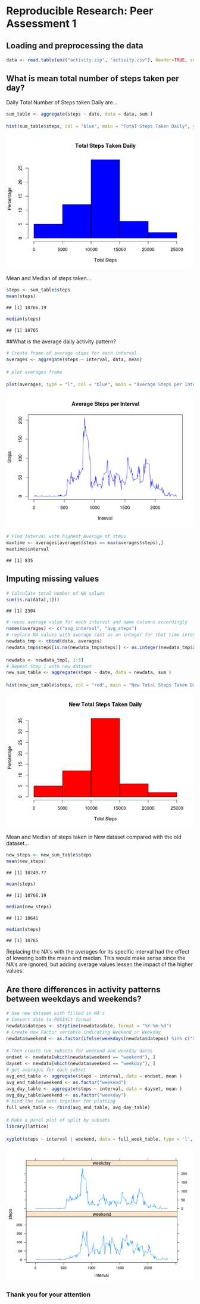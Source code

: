 # Reproducible Research: Peer Assessment 1


## Loading and preprocessing the data

```r
data <- read.table(unz("activity.zip", "activity.csv"), header=TRUE, sep=",")
```
## What is mean total number of steps taken per day?
Daily Total Number of Steps taken Daily are...

```r
sum_table <- aggregate(steps ~ date, data = data, sum )

hist(sum_table$steps, col = "blue", main = "Total Steps Taken Daily", ylab = "Percentage", xlab = "Total Steps")
```

![](figure/unnamed-chunk-2-1.png) 

Mean and Median of steps taken...

```r
steps <- sum_table$steps
mean(steps)
```

```
## [1] 10766.19
```

```r
median(steps)
```

```
## [1] 10765
```

##What is the average daily activity pattern?


```r
# Create frame of average steps for each interval
averages <- aggregate(steps ~ interval, data, mean)

# plot averages frame

plot(averages, type = "l", col = "blue", main = "Average Steps per Interval", ylab = "Steps", xlab = "Interval")
```

![](figure/unnamed-chunk-4-1.png) 

```r
# Find Interval with highest Average of steps
maxtime <- averages[averages$steps == max(averages$steps),]
maxtime$interval
```

```
## [1] 835
```

## Imputing missing values


```r
# Calculate total number of NA values
sum(is.na(data[,1]))
```

```
## [1] 2304
```

```r
# reuse average value for each interval and name columns accordingly
names(averages) <- c("avg_interval", "avg_steps")
# replace NA values with average cast as an integer for that time interval in a new dataframe
newdata_tmp <- cbind(data, averages)
newdata_tmp$steps[is.na(newdata_tmp$steps)] <- as.integer(newdata_tmp$avg_steps[is.na(newdata_tmp$steps)])

newdata <- newdata_tmp[, 1:3]
# Repeat Step 1 with new dataset
new_sum_table <- aggregate(steps ~ date, data = newdata, sum )

hist(new_sum_table$steps, col = "red", main = "New Total Steps Taken Daily", ylab = "Percentage", xlab = "Total Steps")
```

![](figure/unnamed-chunk-5-1.png) 

Mean and Median of steps taken in New dataset compared with the old dataset...

```r
new_steps <- new_sum_table$steps
mean(new_steps)
```

```
## [1] 10749.77
```

```r
mean(steps)
```

```
## [1] 10766.19
```

```r
median(new_steps)
```

```
## [1] 10641
```

```r
median(steps)
```

```
## [1] 10765
```

Replacing the NA's with the averages for its specific interval had the effect of lowering both the mean and median. This would make sense since the NA's are ignored, but adding average values lessen the impact of the higher values.

## Are there differences in activity patterns between weekdays and weekends?


```r
# Use new dataset with filled in NA's
# Convert date to POSIXlt format
newdata$datepos <- strptime(newdata$date, format = "%Y-%m-%d")
# Create new Factor variable indicating Weekend or Weekday
newdata$weekend <- as.factor(ifelse(weekdays(newdata$datepos) %in% c("Saturday", "Sunday"), "weekend", "weekday"))

# Then create two subsets for weekend and weekday dates
endset <- newdata[which(newdata$weekend == "weekend"), ]
dayset <- newdata[which(newdata$weekend == "weekday"), ]
# get averages for each subset
avg_end_table <- aggregate(steps ~ interval, data = endset, mean )
avg_end_table$weekend <- as.factor("weekend")
avg_day_table <- aggregate(steps ~ interval, data = dayset, mean )
avg_day_table$weekend <- as.factor("weekday")
# bind the two sets together for plotting
full_week_table <- rbind(avg_end_table, avg_day_table)

# Make a panel plot of split by subsets
library(lattice)

xyplot(steps ~ interval | weekend, data = full_week_table, type = 'l', layout = c(1,2))
```

![](figure/unnamed-chunk-7-1.png) 

### Thank you for your attention
